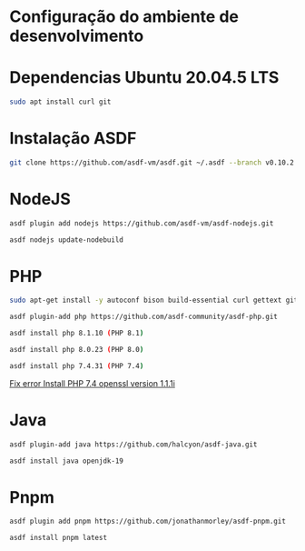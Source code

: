 # Configuração do ambiente de desenvolvimento

# Dependencias Ubuntu 20.04.5 LTS

```bash
sudo apt install curl git
```

# Instalação ASDF

```bash
git clone https://github.com/asdf-vm/asdf.git ~/.asdf --branch v0.10.2
```

# NodeJS

```bash
asdf plugin add nodejs https://github.com/asdf-vm/asdf-nodejs.git
```

```bash
asdf nodejs update-nodebuild
```


# PHP

```bash
sudo apt-get install -y autoconf bison build-essential curl gettext git libgd-dev libcurl4-openssl-dev libedit-dev libicu-dev libjpeg-dev libmysqlclient-dev libonig-dev libpng-dev libpq-dev libreadline-dev libsqlite3-dev libssl-dev libxml2-dev libzip-dev openssl pkg-config re2c zlib1g-dev
```

```bash
asdf plugin-add php https://github.com/asdf-community/asdf-php.git
```

```bash
asdf install php 8.1.10 (PHP 8.1)
```

```bash
asdf install php 8.0.23 (PHP 8.0)
```

```bash
asdf install php 7.4.31 (PHP 7.4)
```
[Fix error Install PHP 7.4 openssl version 1.1.1i](https://github.com/asdf-community/asdf-php/issues/131)

# Java

```bash
asdf plugin-add java https://github.com/halcyon/asdf-java.git
```

```bash
asdf install java openjdk-19
```

# Pnpm

```bash
asdf plugin add pnpm https://github.com/jonathanmorley/asdf-pnpm.git
```

```bash
asdf install pnpm latest
```
